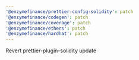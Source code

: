 ```yaml
---
'@enzymefinance/prettier-config-solidity': patch
'@enzymefinance/codegen': patch
'@enzymefinance/coverage': patch
'@enzymefinance/ethers': patch
'@enzymefinance/hardhat': patch
---
```


Revert prettier-plugin-solidity update
